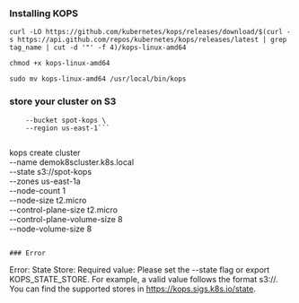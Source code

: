 
### Installing KOPS

```
curl -LO https://github.com/kubernetes/kops/releases/download/$(curl -s https://api.github.com/repos/kubernetes/kops/releases/latest | grep tag_name | cut -d '"' -f 4)/kops-linux-amd64

chmod +x kops-linux-amd64

sudo mv kops-linux-amd64 /usr/local/bin/kops

```
### store your cluster on S3
```aws s3api create-bucket \
    --bucket spot-kops \
    --region us-east-1```


```
kops create cluster \
--name demok8scluster.k8s.local \
--state s3://spot-kops \
--zones us-east-1a \
--node-count 1 \
--node-size t2.micro \
--control-plane-size t2.micro \
--control-plane-volume-size 8 \
--node-volume-size 8
```

### Error

```
Error: State Store: Required value: Please set the --state flag or export KOPS_STATE_STORE.
For example, a valid value follows the format s3://<bucket>.
You can find the supported stores in https://kops.sigs.k8s.io/state.
```
